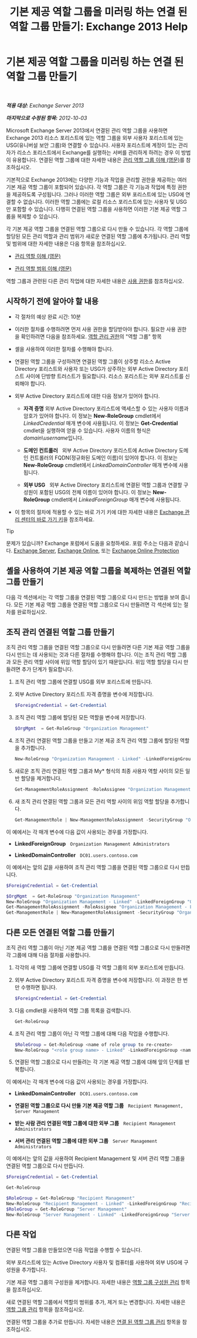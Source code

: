 ﻿---
title: '기본 제공 역할 그룹을 미러링 하는 연결 된 역할 그룹 만들기: Exchange 2013 Help'
TOCTitle: 기본 제공 역할 그룹을 미러링 하는 연결 된 역할 그룹 만들기
ms:assetid: 89dfcbb3-0568-4bbf-a885-746b91ba307e
ms:mtpsurl: https://technet.microsoft.com/ko-kr/library/Dd876918(v=EXCHG.150)
ms:contentKeyID: 50483604
ms.date: 05/22/2018
mtps_version: v=EXCHG.150
ms.translationtype: MT
---

# 기본 제공 역할 그룹을 미러링 하는 연결 된 역할 그룹 만들기

 

_**적용 대상:** Exchange Server 2013_

_**마지막으로 수정된 항목:** 2012-10-03_

Microsoft Exchange Server 2013에서 연결된 관리 역할 그룹을 사용하면 Exchange 2013 리소스 포리스트에 있는 역할 그룹을 외부 사용자 포리스트에 있는 USG(유니버설 보안 그룹)와 연결할 수 있습니다. 사용자 포리스트에 계정이 있는 관리자가 리소스 포리스트에서 Exchange를 실행하는 서버를 관리하게 하려는 경우 이 방법이 유용합니다. 연결된 역할 그룹에 대한 자세한 내용은 [관리 역할 그룹 이해 (영문)](understanding-management-role-groups-exchange-2013-help.md)를 참조하십시오.

기본적으로 Exchange 2013에는 다양한 기능과 작업을 관리할 권한을 제공하는 여러 기본 제공 역할 그룹이 포함되어 있습니다. 각 역할 그룹은 각 기능과 작업에 특정 권한을 제공하도록 구성됩니다. 그러나 이러한 역할 그룹은 외부 포리스트에 있는 USG에 연결할 수 없습니다. 이러한 역할 그룹에는 로컬 리소스 포리스트에 있는 사용자 및 USG만 포함할 수 있습니다. 다행히 연결된 역할 그룹을 사용하면 이러한 기본 제공 역할 그룹을 복제할 수 있습니다.

각 기본 제공 역할 그룹을 연결된 역할 그룹으로 다시 만들 수 있습니다. 각 역할 그룹에 할당된 모든 관리 역할과 관리 범위가 새로운 연결된 역할 그룹에 추가됩니다. 관리 역할 및 범위에 대한 자세한 내용은 다음 항목을 참조하십시오.

  - [관리 역할 이해 (영문)](understanding-management-roles-exchange-2013-help.md)

  - [관리 역할 범위 이해 (영문)](understanding-management-role-scopes-exchange-2013-help.md)

역할 그룹과 관련된 다른 관리 작업에 대한 자세한 내용은 [사용 권한](permissions-exchange-2013-help.md)를 참조하십시오.

## 시작하기 전에 알아야 할 내용

  - 각 절차의 예상 완료 시간: 10분

  - 이러한 절차를 수행하려면 먼저 사용 권한을 할당받아야 합니다. 필요한 사용 권한을 확인하려면 다음을 참조하세요. [역할 관리 권한](role-management-permissions-exchange-2013-help.md)의 "역할 그룹" 항목

  - 셸을 사용하여 이러한 절차를 수행해야 합니다.

  - 연결된 역할 그룹을 구성하려면 연결된 역할 그룹이 상주할 리소스 Active Directory 포리스트와 사용자 또는 USG가 상주하는 외부 Active Directory 포리스트 사이에 단방향 트러스트가 필요합니다. 리소스 포리스트는 외부 포리스트를 신뢰해야 합니다.

  - 외부 Active Directory 포리스트에 대한 다음 정보가 있어야 합니다.
    
      - **자격 증명** 외부 Active Directory 포리스트에 액세스할 수 있는 사용자 이름과 암호가 있어야 합니다. 이 정보는 **New-RoleGroup** cmdlet에서 *LinkedCredential* 매개 변수에 사용됩니다. 이 정보는 **Get-Credential** cmdlet을 실행하여 얻을 수 있습니다. 사용자 이름의 형식은 *domain*\\*username*입니다.
    
      - **도메인 컨트롤러**   외부 Active Directory 포리스트에 Active Directory 도메인 컨트롤러의 FQDN(정규화된 도메인 이름)이 있어야 합니다. 이 정보는 **New-RoleGroup** cmdlet에서 *LinkedDomainController* 매개 변수에 사용됩니다.
    
      - **외부 USG**   외부 Active Directory 포리스트에 연결된 역할 그룹과 연결할 구성원이 포함된 USG의 전체 이름이 있어야 합니다. 이 정보는 **New-RoleGroup** cmdlet에서 *LinkedForeignGroup* 매개 변수에 사용됩니다.

  - 이 항목의 절차에 적용할 수 있는 바로 가기 키에 대한 자세한 내용은 [Exchange 관리 센터의 바로 가기 키](keyboard-shortcuts-in-the-exchange-admin-center-exchange-online-protection-help.md)을 참조하세요.


> [!TIP]
> 문제가 있습니까? Exchange 포럼에서 도움을 요청하세요. 포럼 주소는 다음과 같습니다. <A href="https://go.microsoft.com/fwlink/p/?linkid=60612">Exchange Server</A>, <A href="https://go.microsoft.com/fwlink/p/?linkid=267542">Exchange Online</A>, 또는 <A href="https://go.microsoft.com/fwlink/p/?linkid=285351">Exchange Online Protection</A>



## 셸을 사용하여 기본 제공 역할 그룹을 복제하는 연결된 역할 그룹 만들기

다음 각 섹션에서는 각 역할 그룹을 연결된 역할 그룹으로 다시 만드는 방법을 보여 줍니다. 모든 기본 제공 역할 그룹을 연결된 역할 그룹으로 다시 만들려면 각 섹션에 있는 절차를 완료하십시오.

## 조직 관리 연결된 역할 그룹 만들기

조직 관리 역할 그룹을 연결된 역할 그룹으로 다시 만들려면 다른 기본 제공 역할 그룹을 다시 만드는 데 사용되는 것과 다른 절차를 수행해야 합니다. 이는 조직 관리 역할 그룹과 모든 관리 역할 사이에 위임 역할 할당이 있기 때문입니다. 위임 역할 할당을 다시 만들려면 추가 단계가 필요합니다.

1.  조직 관리 역할 그룹에 연결할 USG를 외부 포리스트에 만듭니다.

2.  외부 Active Directory 포리스트 자격 증명을 변수에 저장합니다.
    
    ```powershell
    $ForeignCredential = Get-Credential
    ```

3.  조직 관리 역할 그룹에 할당된 모든 역할을 변수에 저장합니다.
    
    ```powershell
    $OrgMgmt  = Get-RoleGroup "Organization Management"
    ```

4.  조직 관리 연결된 역할 그룹을 만들고 기본 제공 조직 관리 역할 그룹에 할당된 역할을 추가합니다.
    
    ```powershell
    New-RoleGroup "Organization Management - Linked" -LinkedForeignGroup <name of foreign USG> -LinkedDomainController <FQDN of foreign Active Directory domain controller> -LinkedCredential $ForeignCredential -Roles $OrgMgmt.Roles
    ```

5.  새로운 조직 관리 연결된 역할 그룹과 My\* 형식의 최종 사용자 역할 사이의 모든 일반 할당을 제거합니다.
    
    ```powershell
    Get-ManagementRoleAssignment -RoleAssignee "Organization Management - Linked" -Role My* | Remove-ManagementRoleAssignment
    ```

6.  새 조직 관리 연결된 역할 그룹과 모든 관리 역할 사이의 위임 역할 할당을 추가합니다.
    
    ```powershell
    Get-ManagementRole | New-ManagementRoleAssignment -SecurityGroup "Organization Management - Linked" -Delegating
    ```

이 예에서는 각 매개 변수에 다음 값이 사용되는 경우를 가정합니다.

  - **LinkedForeignGroup**   `Organization Management Administrators`

  - **LinkedDomainController**   `DC01.users.contoso.com`

이 예에서는 앞의 값을 사용하여 조직 관리 역할 그룹을 연결된 역할 그룹으로 다시 만듭니다.

```powershell
$ForeignCredential = Get-Credential
```
```powershell
$OrgMgmt  = Get-RoleGroup "Organization Management"
New-RoleGroup "Organization Management - Linked" -LinkedForeignGroup "Organization Management Administrators" -LinkedDomainController DC01.users.contoso.com -LinkedCredential $ForeignCredential -Roles $OrgMgmt.Roles
Get-ManagementRoleAssignment -RoleAssignee "Organization Management - Linked" -Role My* | Remove-ManagementRoleAssignment
Get-ManagementRole | New-ManagementRoleAssignment -SecurityGroup "Organization Management - Linked" -Delegating
```

## 다른 모든 연결된 역할 그룹 만들기

조직 관리 역할 그룹이 아닌 기본 제공 역할 그룹을 연결된 역할 그룹으로 다시 만들려면 각 그룹에 대해 다음 절차를 사용합니다.

1.  각각의 새 역할 그룹에 연결할 USG를 각 역할 그룹의 외부 포리스트에 만듭니다.

2.  외부 Active Directory 포리스트 자격 증명을 변수에 저장합니다. 이 과정은 한 번만 수행하면 됩니다.
    
    ```powershell
    $ForeignCredential = Get-Credential
    ```

3.  다음 cmdlet을 사용하여 역할 그룹 목록을 검색합니다.
    
    ```powershell
    Get-RoleGroup
    ```

4.  조직 관리 역할 그룹이 아닌 각 역할 그룹에 대해 다음 작업을 수행합니다.
    
    ```powershell
    $RoleGroup = Get-RoleGroup <name of role group to re-create>
    New-RoleGroup "<role group name> - Linked" -LinkedForeignGroup <name of foreign USG> -LinkedDomainController <FQDN of foreign Active Directory domain controller> -LinkedCredential $ForeignCredential -Roles $RoleGroup.Roles
    ```

5.  연결된 역할 그룹으로 다시 만들려는 각 기본 제공 역할 그룹에 대해 앞의 단계를 반복합니다.

이 예에서는 각 매개 변수에 다음 값이 사용되는 경우를 가정합니다.

  - **LinkedDomainController**   `DC01.users.contoso.com`

  - **연결된 역할 그룹으로 다시 만들 기본 제공 역할 그룹**   `Recipient Management, Server Management`

  - **받는 사람 관리 연결된 역할 그룹에 대한 외부 그룹**   `Recipient Management Administrators`

  - **서버 관리 연결된 역할 그룹에 대한 외부 그룹**   `Server Management Administrators`

이 예에서는 앞의 값을 사용하여 Recipient Management 및 서버 관리 역할 그룹을 연결된 역할 그룹으로 다시 만듭니다.

```powershell
$ForeignCredential = Get-Credential
```
```powershell
Get-RoleGroup
```
```powershell
$RoleGroup = Get-RoleGroup "Recipient Management"
New-RoleGroup "Recipient Management - Linked" -LinkedForeignGroup "Recipient Management Administrators" -LinkedDomainController DC01.users.contoso.com -LinkedCredential $ForeignCredential -Roles $RoleGroup.Roles
$RoleGroup = Get-RoleGroup "Server Management"
New-RoleGroup "Server Management - Linked" -LinkedForeignGroup "Server Management Administrators" -LinkedDomainController DC01.users.contoso.com -LinkedCredential $ForeignCredential -Roles $RoleGroup.Roles
```

## 다른 작업

연결된 역할 그룹을 만들었으면 다음 작업을 수행할 수 있습니다.

외부 포리스트에 있는 Active Directory 사용자 및 컴퓨터를 사용하여 외부 USG에 구성원을 추가합니다.

기본 제공 역할 그룹의 구성원을 제거합니다. 자세한 내용은 [역할 그룹 구성원 관리](manage-role-group-members-exchange-2013-help.md) 항목을 참조하십시오.

새로 연결된 역할 그룹에서 역할의 범위를 추가, 제거 또는 변경합니다. 자세한 내용은 [역할 그룹 관리](manage-role-groups-exchange-2013-help.md) 항목을 참조하십시오.

연결된 역할 그룹을 추가로 만듭니다. 자세한 내용은 [연결 된 역할 그룹 관리](manage-linked-role-groups-exchange-2013-help.md) 항목을 참조하십시오.

